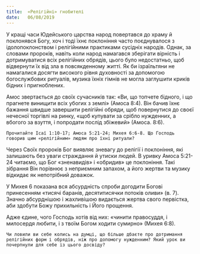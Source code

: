 ```yaml
---
title:  «Релігійні» гнобителі
date:   06/08/2019
---
```


У кращі часи Юдейського царства народ повертався до храму й поклонявся Богу, хоч і тоді їхнє поклоніння часто поєднувалося з ідолопоклонством і релігійними практиками сусідніх народів. Однак, за словами пророків, навіть коли народ намагався зберігати вірність і дотримуватися всіх релігійних обрядів, цього було недостатньо, щоб відвернути їх від зла в повсякденному житті. Як би ізраїльтяни не намагалися досягти високого рівня духовності за допомогою богослужбових ритуалів, музика їхніх гімнів не могла заглушити криків бідних і пригноблених.

Амос звертається до своїх сучасників так: «Ви, що топчете бідного, і що прагнете винищити всіх убогих з землі» (Амоса 8:4). Він бачив їхнє бажання швидше завершити релігійні обряди, щоб повернутися до своєї нечесної торгівлі на ринку, «щоб купувати за срібло нужденних, а вбогого за взуття, і попродати послід збіжевий» (Амоса. 8:6).

`Прочитайте Ісаї 1:10-17; Амоса 5:21-24; Михея 6:6-8. Що Господь говорив цим «релігійним» людям про їхні ритуали?`

Через Своїх пророків Бог виявляє зневагу до релігії і поклоніння, які залишають без уваги страждання й утиски людей. В уривку Амоса 5:21-24 читаємо, що Бог «зненавидів» і «обридив» це поклоніння. Такі зібрання Він порівнює з неприємним запахом, а його жертви та музику відкидає як непотрібний доважок.

У Михея 6 показана вся абсурдність спроби догодити Богові принесенням «тисячі баранів, десятитисячки потоків оливи» (в. 7). Значно абсурднішою і жахливішою видається жертва свого первістка, аби здобути Божу прихильність і Його прощення.

Адже єдине, чого Господь хотів від них: «чинити правосуддя, і милосердя любити, і з твоїм Богом ходити сумирно» (Михея 6:8).

`Чи ловили ви себе колись на думці, що більше дбаєте про дотримання релігійних форм і обрядів, ніж про допомогу нужденним? Який урок ви почерпнули для себе із цього досвіду?`
